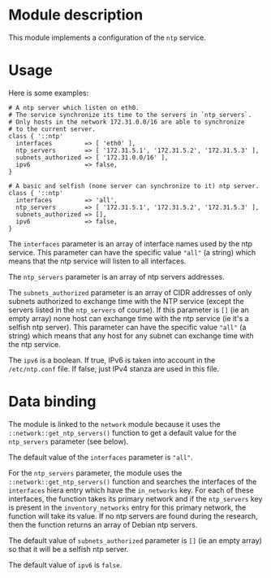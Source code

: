 # Module description

This module implements a configuration of the `ntp` service.




# Usage

Here is some examples:

```puppet
# A ntp server which listen on eth0.
# The service synchronize its time to the servers in `ntp_servers`.
# Only hosts in the network 172.31.0.0/16 are able to synchronize
# to the current server.
class { '::ntp'
  interfaces         => [ 'eth0' ],
  ntp_servers        => [ '172.31.5.1', '172.31.5.2', '172.31.5.3' ],
  subnets_authorized => [ '172.31.0.0/16' ],
  ipv6               => false,
}

# A basic and selfish (none server can synchronize to it) ntp server.
class { '::ntp'
  interfaces         => 'all',
  ntp_servers        => [ '172.31.5.1', '172.31.5.2', '172.31.5.3' ],
  subnets_authorized => [],
  ipv6               => false,
}
```

The `interfaces` parameter is an array of interface names
used by the ntp service. This parameter can have the
specific value `"all"` (a string) which means that the
ntp service will listen to all interfaces.

The `ntp_servers` parameter is an array of ntp servers
addresses.

The `subnets_authorized` parameter is an array of CIDR
addresses of only subnets authorized to exchange time
with the NTP service (except the servers listed in the
`ntp_servers` of course). If this parameter is `[]`
(ie an empty array) none host can exchange time with
the ntp service (ie it's a selfish ntp server). This
parameter can have the specific value `"all"` (a string)
which means that any host for any subnet can exchange
time with the ntp service.

The `ipv6` is a boolean. If true, IPv6 is taken into
account in the `/etc/ntp.conf` file. If false, just
IPv4 stanza are used in this file.




# Data binding

The module is linked to the `network` module because it
uses the `::network::get_ntp_servers()` function to
get a default value for the `ntp_servers` parameter
(see below).

The default value of the `interfaces` parameter is `"all"`.

For the `ntp_servers` parameter, the module uses the
`::network::get_ntp_servers()` function and searches the
interfaces of the `interfaces` hiera entry which have the
`in_networks` key. For each of these interfaces, the
function takes its primary network and if the `ntp_servers`
key is present in the `inventory_networks` entry for
this primary network, the function will take its value.
If no ntp servers are found during the research, then the
function returns an array of Debian ntp servers.

The default value of `subnets_authorized` parameter is
`[]` (ie an empty array) so that it will be a selfish ntp
server.

The default value of `ipv6` is `false`.


